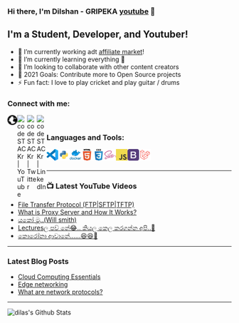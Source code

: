 ### Hi there, I'm Dilshan - GRIPEKA [youtube][website] 👋

## I'm a Student, Developer, and Youtuber!
- 🔭 I’m currently working adt [affiliate market][website]!
- 🌱 I’m currently learning everything 🤣
- 👯 I’m looking to collaborate with other content creators
- 🥅 2021 Goals: Contribute more to Open Source projects
- ⚡ Fun fact: I love to play cricket and play guitar / drums

### Connect with me:

[<img align="left" alt="codeSTACKr.com" width="22px" src="https://raw.githubusercontent.com/iconic/open-iconic/master/svg/globe.svg" />][website]
[<img align="left" alt="codeSTACKr | YouTube" width="22px" src="https://cdn.jsdelivr.net/npm/simple-icons@v3/icons/youtube.svg" />][youtube]
[<img align="left" alt="codeSTACKr | Twitter" width="22px" src="https://cdn.jsdelivr.net/npm/simple-icons@v3/icons/twitter.svg" />][twitter]
[<img align="left" alt="codeSTACKr | LinkedIn" width="22px" src="https://cdn.jsdelivr.net/npm/simple-icons@v3/icons/linkedin.svg" />][linkedin]


<br />

### Languages and Tools:

<img align="left" alt="Visual Studio Code" width="26px" src="https://raw.githubusercontent.com/github/explore/80688e429a7d4ef2fca1e82350fe8e3517d3494d/topics/visual-studio-code/visual-studio-code.png" />
<img align="left" alt="HTML5" width="26px" src="https://raw.githubusercontent.com/github/explore/80688e429a7d4ef2fca1e82350fe8e3517d3494d/topics/python/python.png" />
<img align="left" alt="HTML5" width="26px" src="https://raw.githubusercontent.com/github/explore/80688e429a7d4ef2fca1e82350fe8e3517d3494d/topics/docker/docker.png" />
<img align="left" alt="HTML5" width="26px" src="https://raw.githubusercontent.com/github/explore/80688e429a7d4ef2fca1e82350fe8e3517d3494d/topics/html/html.png" />
<img align="left" alt="CSS3" width="26px" src="https://raw.githubusercontent.com/github/explore/80688e429a7d4ef2fca1e82350fe8e3517d3494d/topics/css/css.png" />
<img align="left" alt="Sass" width="26px" src="https://raw.githubusercontent.com/github/explore/80688e429a7d4ef2fca1e82350fe8e3517d3494d/topics/sass/sass.png" />
<img align="left" alt="JavaScript" width="26px" src="https://raw.githubusercontent.com/github/explore/80688e429a7d4ef2fca1e82350fe8e3517d3494d/topics/javascript/javascript.png" />
<img align="left" alt="HTML5" width="26px" src="https://raw.githubusercontent.com/github/explore/80688e429a7d4ef2fca1e82350fe8e3517d3494d/topics/bootstrap/bootstrap.png" />
<img align="left" alt="HTML5" width="26px" src="https://raw.githubusercontent.com/github/explore/80688e429a7d4ef2fca1e82350fe8e3517d3494d/topics/laravel/laravel.png" />



<br />
<br />

---

### 📺 Latest YouTube Videos
<!-- YOUTUBE:START -->
- [File Transfer Protocol (FTP|SFTP|TFTP)](https://www.youtube.com/watch?v=XUtB618egJ4)
- [What is Proxy Server and How It Works?](https://www.youtube.com/watch?v=uebp6tj7nt4)
- [යකෝ මූ..(Will smith)](https://www.youtube.com/watch?v=tgHSsG5xlRM)
- [Lecturesල පව් නේ😂.. කියල කෙල කරගන්න අපි..😬](https://www.youtube.com/watch?v=wu4UIu2P0yM)
- [කොරෝනා ආවානේ......😆😆🤪](https://www.youtube.com/watch?v=XZ6r7FsNM4o)
<!-- YOUTUBE:END -->

---
### Latest Blog Posts
<!-- BLOG-POST-LIST:START -->
- [Cloud Computing  Essentials](https://t-dilshanmperera.medium.com/cloud-computing-essentials-40e8e6b659d3?source=rss-a6e7f3ee4ad0------2)
- [Edge networking](https://t-dilshanmperera.medium.com/edge-networking-be1aee54c162?source=rss-a6e7f3ee4ad0------2)
- [What are network protocols?](https://t-dilshanmperera.medium.com/what-are-network-protocols-c387998ca1df?source=rss-a6e7f3ee4ad0------2)
<!-- BLOG-POST-LIST:END -->


---

<img align="left" alt="dilas's Github Stats" src="https://github-readme-stats.vercel.app/api?username=Dilshan1997&show_icons=true&hide_border=true" />

[website]: http://trendzmaster.epizy.com/
[twitter]: https://twitter.com/DilshanMadhura3
[youtube]: https://www.youtube.com/channel/UCUTdC1jPNZmhSn_WnN5Z6dA
[linkedin]: https://www.linkedin.com/in/dilshan-madhuranga-50b807182/
